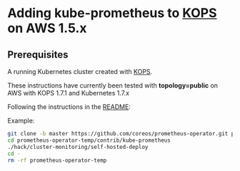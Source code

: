 # Adding kube-prometheus to [KOPS](https://github.com/kubernetes/kops) on AWS 1.5.x


## Prerequisites

A running Kubernetes cluster created with [KOPS](https://github.com/kubernetes/kops).
 
These instructions have currently been tested with  **topology=public** on AWS with KOPS 1.7.1 and Kubernetes 1.7.x

Following the instructions in the [README](https://github.com/coreos/prometheus-operator/blob/master/contrib/kube-prometheus/README.md):

Example:

```bash
git clone -b master https://github.com/coreos/prometheus-operator.git prometheus-operator-temp;
cd prometheus-operator-temp/contrib/kube-prometheus
./hack/cluster-monitoring/self-hosted-deploy
cd -
rm -rf prometheus-operator-temp
```
